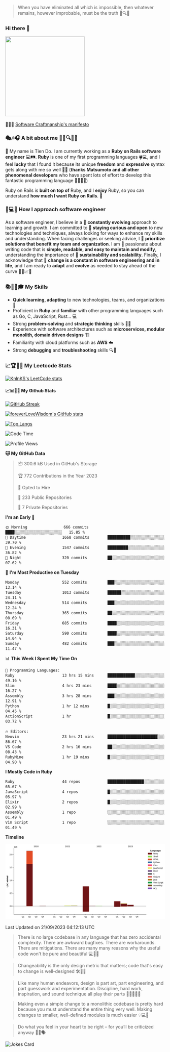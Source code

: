 > When you have eliminated all which is impossible, then whatever remains, however improbable, must be the truth 🤔🔍💡
### Hi there 👋

<!--
**foreverLoveWisdom/foreverLoveWisdom** is a ✨ _special_ ✨ repository because its `README.md` (this file) appears on your GitHub profile.

Here are some ideas to get you started:

- 🔭 I’m currently working on ...
- 🌱 I’m currently learning ...
- 👯 I’m looking to collaborate on ...
- 🤔 I’m looking for help with ...
- 💬 Ask me about ...
- 📫 How to reach me: ...
- 😄 Pronouns: ...
- ⚡ Fun fact: ...
-->

<img src="https://codecondo.com/wp-content/uploads/2017/09/railslogo.png" width="250" height="250">

 📜🔨🌟 [Software Craftmanship's manifesto](http://manifesto.softwarecraftsmanship.org/)

### 🎭🎶🎧 A bit about me 🕵️‍♀️🔍🕵️‍♂️
👋 My name is Tien Do. I am currently working as a **Ruby on Rails software engineer** 💻🛤️. **Ruby** is one of my first programming languages 🍀💻, and I feel **lucky** that I found it because its unique **freedom** and **expressive** syntax gets along with me so well 🤗💬 (**thanks Matsumoto and all other phenomenal developers** who have spent lots of effort to develop this fantastic programming language 🙏👨‍💻🌟)

Ruby on Rails is **built on top of** Ruby, and I **enjoy** Ruby, so you can understand **how much I want Ruby on Rails**. 🤩

### 🤔💻🔨 How I approach software engineer
As a software engineer, I believe in a 🔄 **constantly evolving** approach to learning and growth. I am committed to 🤔 **staying curious and open** to new technologies and techniques, always looking for ways to enhance my skills and understanding. When facing challenges or seeking advice, I 👥  **prioritize solutions that benefit my team and organization**. I am 🎉 passionate about writing code that is **simple, readable, and easy to maintain and modify**, understanding the importance of 🌱 **sustainability and scalability**. Finally, I acknowledge that 🌊 **change is a constant in software engineering and in life**, and I am ready to **adapt** and **evolve** as needed to stay ahead of the curve 🏃‍♂️📈🔄

### 📚🧑‍💻🎓 My Skills
- **Quick learning, adapting** to new technologies, teams, and organizations 🚀
- Proficient in **Ruby** and **familiar** with other programming languages such as Go, C, JavaScript, Rust... 💻
- Strong **problem-solving** and **strategic thinking** skills 🤔💡
- Experience with software architectures such as **microservices, modular monolith, domain driven designs** 🏗️
- Familiarity with cloud platforms such as **AWS** ☁️ 
- Strong **debugging** and **troubleshooting** skills 🔍🐞


### 📈🏆🧑‍💻 My Leetcode Stats
[![KnlnKS's LeetCode stats](https://leetcode-stats-six.vercel.app/?username=foreverLoveWisdom&theme=dark)](https://github.com/KnlnKS/leetcode-stats)

#### 📈📊👨‍💻  My Github Stats

[![GitHub Streak](https://github-readme-streak-stats.herokuapp.com/?user=foreverLoveWisdom&theme=dracula)](https://git.io/streak-stats)
&nbsp;
&nbsp;

[![foreverLoveWisdom's GitHub stats](https://github-readme-stats.vercel.app/api?username=foreverLoveWisdom&show_icons=true&theme=react&count_private=true)](https://github.com/anuraghazra/github-readme-stats)

[![Top Langs](https://github-readme-stats.vercel.app/api/top-langs/?username=foreverLoveWisdom&show_icons=true&theme=vue-dark)](https://github.com/anuraghazra/github-readme-stats)

<!--START_SECTION:waka-->
![Code Time](http://img.shields.io/badge/Code%20Time-2%2C331%20hrs%2034%20mins-blue)

![Profile Views](http://img.shields.io/badge/Profile%20Views-3-blue)

**🐱 My GitHub Data** 

> 📦 300.6 kB Used in GitHub's Storage 
 > 
> 🏆 772 Contributions in the Year 2023
 > 
> 💼 Opted to Hire
 > 
> 📜 233 Public Repositories 
 > 
> 🔑 7 Private Repositories 
 > 
**I'm an Early 🐤** 

```text
🌞 Morning                666 commits         ████░░░░░░░░░░░░░░░░░░░░░   15.85 % 
🌆 Daytime                1668 commits        ██████████░░░░░░░░░░░░░░░   39.70 % 
🌃 Evening                1547 commits        █████████░░░░░░░░░░░░░░░░   36.82 % 
🌙 Night                  320 commits         ██░░░░░░░░░░░░░░░░░░░░░░░   07.62 % 
```
📅 **I'm Most Productive on Tuesday** 

```text
Monday                   552 commits         ███░░░░░░░░░░░░░░░░░░░░░░   13.14 % 
Tuesday                  1013 commits        ██████░░░░░░░░░░░░░░░░░░░   24.11 % 
Wednesday                514 commits         ███░░░░░░░░░░░░░░░░░░░░░░   12.24 % 
Thursday                 365 commits         ██░░░░░░░░░░░░░░░░░░░░░░░   08.69 % 
Friday                   685 commits         ████░░░░░░░░░░░░░░░░░░░░░   16.31 % 
Saturday                 590 commits         ████░░░░░░░░░░░░░░░░░░░░░   14.04 % 
Sunday                   482 commits         ███░░░░░░░░░░░░░░░░░░░░░░   11.47 % 
```


📊 **This Week I Spent My Time On** 

```text
💬 Programming Languages: 
Ruby                     13 hrs 15 mins      ████████████░░░░░░░░░░░░░   49.16 % 
Slim                     4 hrs 23 mins       ████░░░░░░░░░░░░░░░░░░░░░   16.27 % 
Assembly                 3 hrs 28 mins       ███░░░░░░░░░░░░░░░░░░░░░░   12.91 % 
Python                   1 hr 12 mins        █░░░░░░░░░░░░░░░░░░░░░░░░   04.45 % 
ActionScript             1 hr                █░░░░░░░░░░░░░░░░░░░░░░░░   03.72 % 

🔥 Editors: 
Neovim                   23 hrs 21 mins      ██████████████████████░░░   86.67 % 
VS Code                  2 hrs 16 mins       ██░░░░░░░░░░░░░░░░░░░░░░░   08.43 % 
RubyMine                 1 hr 19 mins        █░░░░░░░░░░░░░░░░░░░░░░░░   04.90 % 
```

**I Mostly Code in Ruby** 

```text
Ruby                     44 repos            ████████████████░░░░░░░░░   65.67 % 
JavaScript               4 repos             █░░░░░░░░░░░░░░░░░░░░░░░░   05.97 % 
Elixir                   2 repos             █░░░░░░░░░░░░░░░░░░░░░░░░   02.99 % 
Assembly                 1 repo              ░░░░░░░░░░░░░░░░░░░░░░░░░   01.49 % 
Vim Script               1 repo              ░░░░░░░░░░░░░░░░░░░░░░░░░   01.49 % 
```



**Timeline**

![Lines of Code chart](https://raw.githubusercontent.com/foreverLoveWisdom/foreverLoveWisdom/main/assets/bar_graph.png)


 Last Updated on 21/09/2023 04:12:13 UTC
<!--END_SECTION:waka-->


> There is no large codebase in any language that has zero accidental complexity. There are awkward bugfixes. There are workarounds. There are mitigations.
> There are many many reasons why the useful code won't be pure and beautiful 💻🐞🤔

> Changeability is the only design metric that matters; code that's easy to change is well-designed 🛠️🔄🎨

> Like many human endeavors, design is part art, part engineering, and part guesswork and experimentation. Discipline, hard work, inspiration, and sound technique all play their parts 🎨🧑‍💻🔬🧪

> Mak­ing even a sim­ple change to a mono­lith­ic code­base is pret­ty hard because you must under­stand the entire thing very well. Mak­ing changes to small­er, well-defined mod­ules is much easier 💡💻🤔
 
 > Do what you feel in your heart to be right – for you’ll be criticized anyway 💖🙏🗣️ 
 
![Jokes Card](https://readme-jokes.vercel.app/api)
